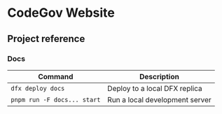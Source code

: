 # CodeGov Website

## Project reference

### Docs

| Command                     | Description                    |
| --------------------------- | ------------------------------ |
| `dfx deploy docs`           | Deploy to a local DFX replica  |
| `pnpm run -F docs... start` | Run a local development server |

